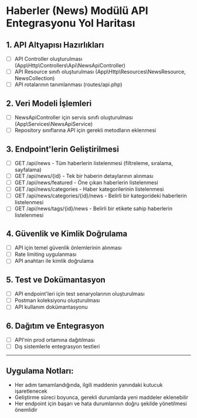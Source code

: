 # Haberler (News) Modülü API Entegrasyonu Yol Haritası

## 1. API Altyapısı Hazırlıkları
- [ ] API Controller oluşturulması (App\Http\Controllers\Api\NewsApiController)
- [ ] API Resource sınıfı oluşturulması (App\Http\Resources\NewsResource, NewsCollection)
- [ ] API rotalarının tanımlanması (routes/api.php)

## 2. Veri Modeli İşlemleri
- [ ] NewsApiController için servis sınıfı oluşturulması (App\Services\NewsApiService) 
- [ ] Repository sınıflarına API için gerekli metodların eklenmesi

## 3. Endpoint'lerin Geliştirilmesi
- [ ] GET /api/news - Tüm haberlerin listelenmesi (filtreleme, sıralama, sayfalama)
- [ ] GET /api/news/{id} - Tek bir haberin detaylarının alınması
- [ ] GET /api/news/featured - Öne çıkan haberlerin listelenmesi
- [ ] GET /api/news/categories - Haber kategorilerinin listelenmesi
- [ ] GET /api/news/categories/{id}/news - Belirli bir kategorideki haberlerin listelenmesi
- [ ] GET /api/news/tags/{id}/news - Belirli bir etikete sahip haberlerin listelenmesi

## 4. Güvenlik ve Kimlik Doğrulama
- [ ] API için temel güvenlik önlemlerinin alınması
- [ ] Rate limiting uygulanması
- [ ] API anahtarı ile kimlik doğrulama

## 5. Test ve Dokümantasyon
- [ ] API endpoint'leri için test senaryolarının oluşturulması
- [ ] Postman koleksiyonu oluşturulması
- [ ] API kullanım dokümantasyonu

## 6. Dağıtım ve Entegrasyon
- [ ] API'nin prod ortamına dağıtılması
- [ ] Dış sistemlerle entegrasyon testleri

---

## Uygulama Notları:
- Her adım tamamlandığında, ilgili maddenin yanındaki kutucuk işaretlenecek
- Geliştirme süreci boyunca, gerekli durumlarda yeni maddeler eklenebilir
- Her endpoint için başarı ve hata durumlarının doğru şekilde yönetilmesi önemlidir 